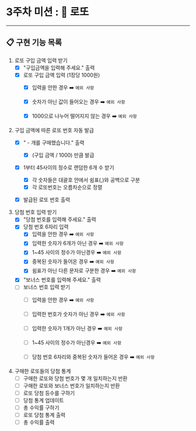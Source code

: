 # 3주차 미션 : 🎱 로또
<hr>

## 📋 구현 기능 목록

1. 로또 구입 금액 입력 받기
    - [X] "구입금액을 입력해 주세요." 출력
    - [X] 로또 구입 금액 입력 (1장당 1000원)
        - [X] 입력을 안한 경우 ➡️︎ `예외 사항`
        - [X] 숫자가 아닌 값이 들어오는 경우 ➡️︎ `예외 사항`
        - [X] 1000으로 나누어 떨어지지 않는 경우 ➡️︎ `예외 사항`


2. 구입 금액에 따른 로또 번호 자동 발급
    - [X] " - 개를 구매했습니다." 출력
        - [X] (구입 금액 / 1000) 만큼 발급
    - [X] 1부터 45사이의 정수로 랜덤한 6개 수 받기
        - [X] 각 숫자들은 대괄호 안에서 쉼표(,)와 공백으로 구분
        - [X] 각 로또번호는 오름차순으로 정렬
    - [X] 발급된 로또 번호 출력
    
   
3. 당첨 번호 입력 받기
   - [X] "당첨 번호를 입력해 주세요." 출력
   - [X] 당첨 번호 6자리 입력
      - [X] 입력을 안한 경우 ➡️︎ `예외 사항`
      - [X] 입력한 숫자가 6개가 아닌 경우 ➡️︎ `예외 사항`
      - [X] 1~45 사이의 정수가 아닌경우 ➡️︎ `예외 사항`
      - [X] 중복된 숫자가 들어온 경우 ➡️︎ `예외 사항`
      - [X] 쉼표가 아닌 다른 문자로 구분한 경우 ➡️︎ `예외 사항`
   - [X] "보너스 번호를 입력해 주세요." 출력
   - [ ] 보너스 번호 입력 받기
      - [ ] 입력을 안한 경우 ➡️︎ `예외 사항`
      - [ ] 입력한 번호가 숫자가 아닌 경우 ➡️︎ `예외 사항`
      - [ ] 입력한 숫자가 1개가 아닌 경우 ➡️︎ `예외 사항`
      - [ ] 1~45 사이의 정수가 아닌경우 ➡️︎ `예외 사항`
      - [ ] 당첨 번호 6자리와 중복된 숫자가 들어온 경우 ➡️︎ `예외 사항`


4. 구매한 로또들의 당첨 통계
    - [ ] 구매한 로또와 당첨 번호가 몇 개 일치하는지 반환
    - [ ] 구매한 로또와 보너스 번호가 일치하는지 반환
    - [ ] 로또 당첨 등수를 구하기
    - [ ] 당첨 통계 업데이트
    - [ ] 총 수익률 구하기
    - [ ] 로또 당첨 통계 출력
    - [ ] 총 수익률 출력